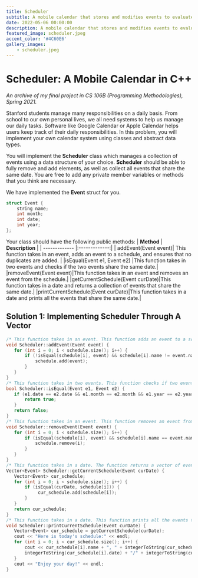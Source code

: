 ```yaml
---
title: Scheduler
subtitle: A mobile calendar that stores and modifies events to evaluate students’ skills.
date: 2022-05-06 00:00:00
description: A mobile calendar that stores and modifies events to evaluate students’ skills. The assignment tests mastery of classes, Big O analysis, and nested data structures. I developed several test cases to ensure program solution was functional.
featured_image: scheduler.jpeg
accent_color: '#4C60E6'
gallery_images:
    - scheduler.jpeg
---
```

# Scheduler: A Mobile Calendar in C++

*An archive of my final project in CS 106B (Programming Methodologies), Spring 2021.*

Stanford students manage many responsibilities on a daily basis. From school to our own personal lives, we all need systems to help us manage our daily tasks. Software like Google Calendar or Apple Calendar helps users keep track of their daily responsibilities. In this problem, you will implement your own calendar system using classes and abstract data types.

You will implement the **Scheduler** class which manages a collection of events using a data structure of your choice. **Scheduler** should be able to fully remove and add elements, as well as collect all events that share the same date. You are free to add any private member variables or methods that you think are necessary.

We have implemented the **Event** struct for you.

```c++
struct Event {
    string name;   
    int month;   
    int date;   
    int year;
};
```

Your class should have the following public methods:
| **Method**       | **Description**           |
| ------------- |:-------------:|
| addEvent(Event event)| This function takes in an event, adds an event to a schedule, and ensures that no duplicates are added. | 
|isEqual(Event e1, Event e2) |This function takes in two events and checks if the two events share the same date.|
|removeEvent(Event event)|This function takes in an event and removes an event from the schedule.| 
|getCurrentSchedule(Event curDate)|This function takes in a date and returns a collection of events that share the same date.|
|printCurrentSchedule(Event curDate)|This function takes in a date and prints all the events that share the same date.|

## Solution 1: Implementing Scheduler Through A Vector

```c++
/* This function takes in an event. This function adds an event to a scheduler and ensures that no duplicates are added.*/
void Scheduler::addEvent(Event event) {
   for (int i = 0; i < schedule.size(); i++) {
       if (!isEqual(schedule[i], event) && schedule[i].name != event.name) {
           schedule.add(event);
       }
   }
}
/* This function takes in two events. This function checks if two events are equal.*/
bool Scheduler::isEqual(Event e1, Event e2) {
   if (e1.date == e2.date && e1.month == e2.month && e1.year == e2.year) {
       return true;
   }
   return false;
}
/* This function takes in an event. This function removes an event from the schedule.*/
void Scheduler::removeEvent(Event event) {
   for (int i = 0; i < schedule.size(); i++) {
       if (isEqual(schedule[i], event) && schedule[i].name == event.name) {
           schedule.remove(i);
       }
   }
}
/* This function takes in a date. The function returns a vector of events that share the same date.*/
Vector<Event> Scheduler::getCurrentSchedule(Event curDate) {
   Vector<Event> cur_schedule;
   for (int i = 0; i < schedule.size(); i++) {
       if (isEqual(curDate, schedule[i])) {
            cur_schedule.add(schedule[i]);
       }
   }
   return cur_schedule;
}
/* This function takes in a date. This function prints all the events that share the same date,*/
void Scheduler::printCurrentSchedule(Event curDate) {
   Vector<Event> cur_schedule = getCurrentSchedule(curDate);
   cout << "Here is today's schedule:" << endl;
   for (int i = 0; i < cur_schedule.size(); i++) {
       cout << cur_schedule[i].name + ", " + integerToString(cur_schedule[i].month) + "/" +
       integerToString(cur_schedule[i].date) + "/" + integerToString(cur_schedule[i].year) << endl;
   }
   cout << "Enjoy your day!" << endl;
}
```

